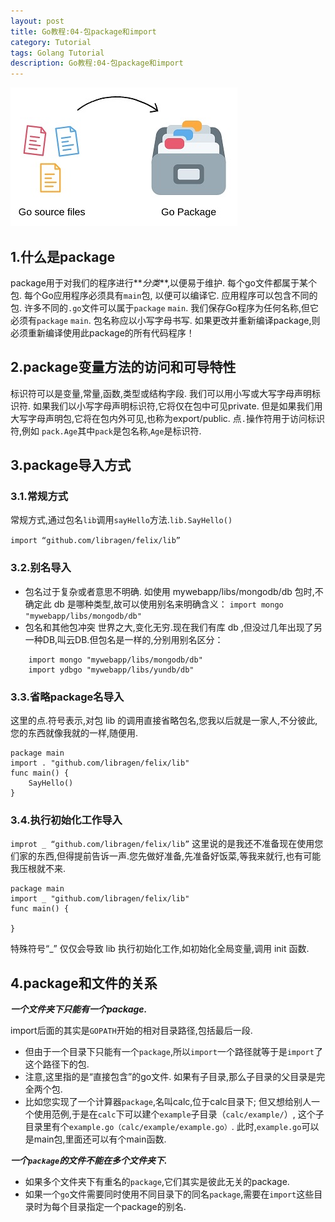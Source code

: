 ```yaml
---
layout: post
title: Go教程:04-包package和import
category: Tutorial
tags: Golang Tutorial
description: Go教程:04-包package和import
---
```



![Go教程:04-包package和import](/assets/image/golang_package.jpg)

1.什么是package
------------

package用于对我们的程序进行**_分类_**,以便易于维护. 每个go文件都属于某个包. 每个Go应用程序必须具有`main`包, 以便可以编译它. 应用程序可以包含不同的包. 许多不同的`.go`文件可以属于`package` `main`. 我们保存Go程序为任何名称,但它必须有`package` `main`. 包名称应以小写字母书写. 如果更改并重新编译package,则必须重新编译使用此package的所有代码程序！

2.package变量方法的访问和可导特性
---------------------

标识符可以是变量,常量,函数,类型或结构字段. 我们可以用小写或大写字母声明标识符. 如果我们以小写字母声明标识符,它将仅在包中可见private. 但是如果我们用大写字母声明包,它将在包内外可见,也称为export/public. 点`.`操作符用于访问标识符,例如 `pack.Age`其中`pack`是包名称,`Age`是标识符.

3.package导入方式
-------------

### 3.1.常规方式

常规方式,通过包名`lib`调用`sayHello`方法.`lib.SayHello()`

`import “github.com/libragen/felix/lib”`

### 3.2.别名导入

*   包名过于复杂或者意思不明确. 如使用 mywebapp/libs/mongodb/db 包时,不确定此 db 是哪种类型,故可以使用别名来明确含义： `import mongo "mywebapp/libs/mongodb/db"`
*   包名和其他包冲突 世界之大,变化无穷.现在我们有库 db ,但没过几年出现了另一种DB,叫云DB.但包名是一样的,分别用别名区分：
```
    import mongo "mywebapp/libs/mongodb/db"
    import ydbgo "mywebapp/libs/yundb/db"
```    


### 3.3.省略package名导入

这里的点.符号表示,对包 lib 的调用直接省略包名,您我以后就是一家人,不分彼此,您的东西就像我就的一样,随便用.

    package main
    import . "github.com/libragen/felix/lib"
    func main() {
    	SayHello()
    }


### 3.4.执行初始化工作导入

`improt _ “github.com/libragen/felix/lib”` 这里说的是我还不准备现在使用您们家的东西,但得提前告诉一声.您先做好准备,先准备好饭菜,等我来就行,也有可能我压根就不来.

    package main
    import _ "github.com/libragen/felix/lib"
    func main() {
    	 
    }


特殊符号“_” 仅仅会导致 lib 执行初始化工作,如初始化全局变量,调用 init 函数.

4.package和文件的关系
---------------

**_一个文件夹下只能有一个package._**

import后面的其实是`GOPATH`开始的相对目录路径,包括最后一段.

*   但由于一个目录下只能有一个`package`,所以`import`一个路径就等于是`import`了这个路径下的包.
*   注意,这里指的是“直接包含”的go文件. 如果有子目录,那么子目录的父目录是完全两个包.
*   比如您实现了一个计算器`package`,名叫calc,位于calc目录下; 但又想给别人一个使用范例,于是在`calc`下可以建个`example`子目录（`calc/example/`）, 这个子目录里有个`example.go（calc/example/example.go）`. 此时,`example.go`可以是main包,里面还可以有个main函数.

**_一个`package`的文件不能在多个文件夹下._**

*   如果多个文件夹下有重名的`package`,它们其实是彼此无关的package.
*   如果一个`go`文件需要同时使用不同目录下的同名`package`,需要在`import`这些目录时为每个目录指定一个package的别名.

